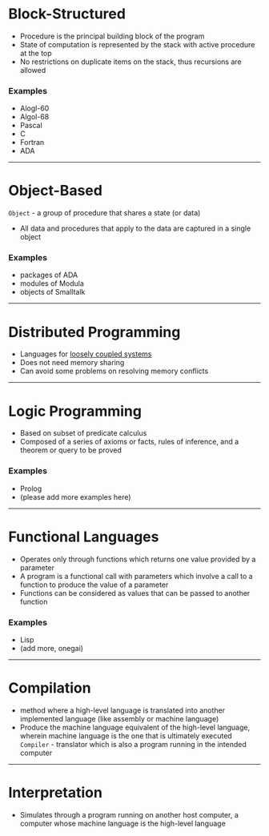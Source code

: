 # Block-Structured
- Procedure is the principal building block of the program
- State of computation is represented by the stack with active procedure at the top
- No restrictions on duplicate items on the stack, thus recursions are allowed

### Examples
- Alogl-60
- Algol-68
- Pascal
- C
- Fortran
- ADA

----

# Object-Based
`Object` - a group of procedure that shares a state (or data)
- All data and procedures that apply to the data are captured in a single object

### Examples
- packages of ADA
- modules of Modula
- objects of Smalltalk

----

# Distributed Programming
- Languages for [loosely coupled systems](../../DEFINITIONS.md#Loose%20Coupling)
- Does not need memory sharing
- Can avoid some problems on resolving memory conflicts

---
# Logic Programming
- Based on subset of predicate calculus
- Composed of a series of axioms or facts, rules of inference, and a theorem or query to be proved

### Examples
- Prolog
- (please add more examples here)

---
# Functional Languages
- Operates only through functions which returns one value provided by a parameter
- A program is a functional call with parameters which involve a call to a function to produce the value of a parameter
- Functions can be considered as values that can be passed to another function

### Examples
- Lisp
- (add more, onegai)

----
# Compilation
- method where a high-level language is translated into another implemented language (like assembly or machine language)
- Produce the machine language equivalent of the high-level language, wherein machine language is the one that is ultimately executed
`Compiler` - translator which is also a program running in the intended computer

----
# Interpretation
- Simulates through a program running on another host computer, a computer whose machine language is the high-level language
